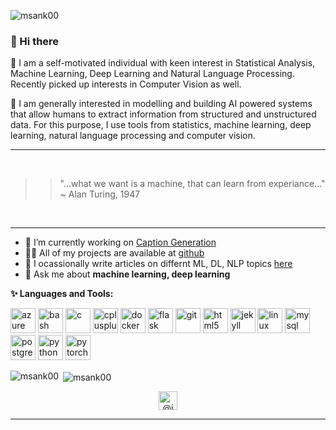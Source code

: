 <p align="left"> <img src="https://komarev.com/ghpvc/?username=msank00" alt="msank00" /> </p>

### 👋 Hi there 

:rocket: I am a self-motivated individual with keen interest in Statistical Analysis, Machine Learning, Deep Learning and Natural Language Processing. Recently picked up interests in Computer Vision as well. 

:dart: I am generally interested in modelling and building AI powered systems that allow humans to extract information from structured and unstructured data. 
For this purpose, I use tools from statistics, machine learning, deep learning, natural language processing and computer vision.

----

<br>

>> "...what we want is a machine, that can learn from experiance..." ~ Alan Turing, 1947

<br>

----


- 🔭 I’m currently working on [Caption Generation](https://github.com/msank00/image_caption_gen)
- 👨‍💻 All of my projects are available at [github](https://github.com/msank00)
- 📝 I ocassionally write articles on differnt ML, DL, NLP topics [here](https://msank00.github.io/blog/)
- 💬 Ask me about **machine learning, deep learning**


**✨ Languages and Tools:** 

<p align="left"><img src="https://www.vectorlogo.zone/logos/microsoft_azure/microsoft_azure-icon.svg" alt="azure" width="40" height="40"/> <img src="https://www.vectorlogo.zone/logos/gnu_bash/gnu_bash-icon.svg" alt="bash" width="40" height="40"/> <img src="https://devicons.github.io/devicon/devicon.git/icons/c/c-original.svg" alt="c" width="40" height="40"/> <img src="https://devicons.github.io/devicon/devicon.git/icons/cplusplus/cplusplus-original.svg" alt="cplusplus" width="40" height="40"/> <img src="https://devicons.github.io/devicon/devicon.git/icons/docker/docker-original-wordmark.svg" alt="docker" width="40" height="40"/> <img src="https://www.vectorlogo.zone/logos/pocoo_flask/pocoo_flask-icon.svg" alt="flask" width="40" height="40"/> <img src="https://www.vectorlogo.zone/logos/git-scm/git-scm-icon.svg" alt="git" width="40" height="40"/> <img src="https://devicons.github.io/devicon/devicon.git/icons/html5/html5-original-wordmark.svg" alt="html5" width="40" height="40"/> <img src="https://www.vectorlogo.zone/logos/jekyllrb/jekyllrb-icon.svg" alt="jekyll" width="40" height="40"/> <img src="https://devicons.github.io/devicon/devicon.git/icons/linux/linux-original.svg" alt="linux" width="40" height="40"/> <img src="https://devicons.github.io/devicon/devicon.git/icons/mysql/mysql-original-wordmark.svg" alt="mysql" width="40" height="40"/> <img src="https://devicons.github.io/devicon/devicon.git/icons/postgresql/postgresql-original-wordmark.svg" alt="postgresql" width="40" height="40"/> <img src="https://devicons.github.io/devicon/devicon.git/icons/python/python-original.svg" alt="python" width="40" height="40"/> <img src="https://www.vectorlogo.zone/logos/pytorch/pytorch-icon.svg" alt="pytorch" width="40" height="40"/></p><p><img align="left" src="https://github-readme-stats.vercel.app/api/top-langs/?username=msank00&layout=compact&hide=html" alt="msank00" /></p>



<p>&nbsp;<img align="center" src="https://github-readme-stats.vercel.app/api?username=msank00&show_icons=true" alt="msank00" /></p>

<p align="center">
<a href="https://twitter.com/@imridhasankar" target="blank"><img align="center" src="https://cdn.jsdelivr.net/npm/simple-icons@3.0.1/icons/twitter.svg" alt="@imridhasankar" height="30" width="30" /></a>
</p>

----

<!--
**msank00/msank00** is a ✨ _special_ ✨ repository because its `README.md` (this file) appears on your GitHub profile.

Here are some ideas to get you started:

- 🔭 I’m currently working on ...
- 🌱 I’m currently learning ...
- 👯 I’m looking to collaborate on ...
- 🤔 I’m looking for help with ...
- 💬 Ask me about ...
- 📫 How to reach me: ...
- 😄 Pronouns: ...
- ⚡ Fun fact: ...


**Languages and Tools:** 
<p align="left">
  <img src="https://media3.giphy.com/media/kdFc8fubgS31b8DsVu/giphy.webp" width="50"><img src="https://media.giphy.com/media/SU2ic3wTfuC6JhD1lA/giphy.gif" width="50"><img src="https://media3.giphy.com/media/ln7z2eWriiQAllfVcn/200w.webp" width="50"><img src="https://i.giphy.com/media/LMt9638dO8dftAjtco/200.webp" width="50"><img src="https://i.giphy.com/media/eNAsjO55tPbgaor7ma/200w.webp" width="50"><img src="https://i.giphy.com/media/IdyAQJVN2kVPNUrojM/200.webp" width="50">
  
</p>


### Activity Stats

<center>
<img alt="msank_stat" src="https://github-readme-stats.vercel.app/api?username=msank00&show_icons=true" >
</center>

-->
